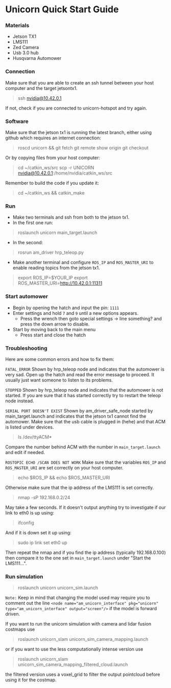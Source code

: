 # Unicorn Quick Start Guide

### Materials

- Jetson TX1
- LMS111
- Zed Camera
- Usb 3.0 hub
- Husqvarna Automower

### Connection

Make sure that you are able to create an ssh tunnel between your host computer and the target jetsontx1.

> ssh nvidia@10.42.0.1

If not, check if you are connected to unicorn-hotspot and try again.

### Software

Make sure that the jetson tx1 is running the latest branch, either using github which requires an internet connection:

> roscd unicorn && git fetch
> git remote show origin
> git checkout <correct-branch>

Or by copying files from your host computer:

> cd ~/catkin_ws/src
> scp -r UNICORN nvidia@10.42.0.1:/home/nvidia/catkin_ws/src

Remember to build the code if you update it:

> cd ~/catkin_ws && catkin_make

### Run

- Make two terminals and ssh from both to the jetson tx1. 
- In the first one run:

> roslaunch unicorn main_target.launch

- In the second:

> rosrun am_driver hrp_teleop.py

- Make another terminal and configure `ROS_IP` and `ROS_MASTER_URI` to enable reading topics from the jetson tx1.

> export ROS_IP=$YOUR_IP
> export ROS_MASTER_URI=http://10.42.0.1:11311

### Start automower

- Begin by opening the hatch and input the pin: `1111`
- Enter settings and hold `7` and `9` until a new options appears.
    - Press the wrench then goto special settings -> line something? and press the down arrow to disable.
- Start by moving back to the main menu
    + Press start and close the hatch


### Troubleshooting
Here are some common errors and how to fix them:

`FATAL_ERROR`
Shown by hrp_teleop node and indicates that the automower is very sad. Open up the hatch and read the error message to proceed. It usually just want someone to listen to its problems.

`STOPPED`
Shown by hrp_teleop node and indicates that the automower is not started. If you are sure that it has started correctly try to restart the teleop node instead.

`SERIAL PORT DOESN'T EXIST`
Shown by am_driver_safe_node started by main_target.launch and indicates that the jetson tx1 cannot find the automower. Make sure that the usb cable is plugged in (hehe) and that ACM is listed under devices.

>   ls /dev/ttyACM*

Compare the number behind ACM with the number in `main_target.launch` and edit if needed.

`ROSTOPIC ECHO /SCAN DOES NOT WORK`
Make sure that the variables `ROS_IP` and `ROS_MASTER_URI` are set correctly on your host computer.

>  echo $ROS_IP && echo $ROS_MASTER_URI

Otherwise make sure that the ip address of the LMS111 is set correctly.

>   nmap -sP 192.168.0.2/24

May take a few seconds. If it doesn't output anything try to investigate if our link to eth0 is up using:

>   ifconfig

And if it is down set it up using:

>   sudo ip link set eth0 up

Then repeat the nmap and if you find the ip address (typically 192.168.0.100) then compare it to the one set in `main_target.launch` under "Start the LMS111...".

### Run simulation

> roslaunch unicorn unicorn_sim.launch

`Note:` Keep in mind that changing the model used may require you to comment out the line `<node name="am_unicorn_interface" pkg="unicorn" type="am_unicorn_interface" output="screen"/>` if the model is forward driven.

If you want to run the unicorn simulation with camera and lidar fusion costmaps use

> roslaunch unicorn_slam unicorn_sim_camera_mapping.launch 

or if you want to use the less computationally intense version use

> roslaunch unicorn_slam unicorn_sim_camera_mapping_filtered_cloud.launch

the filtered version uses a voxel_grid to filter the output pointcloud before using it for the costmap.
